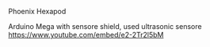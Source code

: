 Phoenix Hexapod

Arduino Mega with sensore shield, used ultrasonic sensore
https://www.youtube.com/embed/e2-2Tr2l5bM

